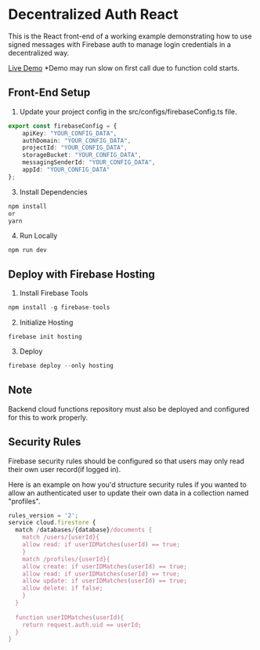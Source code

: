 # Decentralized Auth React

This is the React front-end of a working example demonstrating how to use signed messages with Firebase auth to manage login credentials in a decentralized way.

[Live Demo](https://decentralized-auth-1b3f3.web.app/{:target="_blank"})
*Demo may run slow on first call due to function cold starts.

## Front-End Setup

1. Update your project config in the src/configs/firebaseConfig.ts file.

```ts
export const firebaseConfig = {
    apiKey: "YOUR_CONFIG_DATA",
    authDomain: "YOUR_CONFIG_DATA",
    projectId: "YOUR_CONFIG_DATA",
    storageBucket: "YOUR_CONFIG_DATA",
    messagingSenderId: "YOUR_CONFIG_DATA",
    appId: "YOUR_CONFIG_DATA"
};
```

3. Install Dependencies

```ts
npm install
or 
yarn
```

4. Run Locally

```
npm run dev
```

## Deploy with Firebase Hosting

1. Install Firebase Tools

```ts
npm install -g firebase-tools
```

2. Initialize Hosting

```
firebase init hosting
```

3. Deploy

```ts
firebase deploy --only hosting
```

## Note
Backend cloud functions repository must also be deployed and configured for this to work properly.

## Security Rules

Firebase security rules should be configured so that users may only read their own user record(if logged in).

Here is an example on how you'd structure security rules if you wanted to allow an authenticated user to update their own data in a collection named "profiles".

```ts
rules_version = '2';
service cloud.firestore {
  match /databases/{database}/documents {
    match /users/{userId}{     
    allow read: if userIDMatches(userId) == true;
    }
    match /profiles/{userId}{     
    allow create: if userIDMatches(userId) == true;
    allow read: if userIDMatches(userId) == true;
    allow update: if userIDMatches(userId) == true;
    allow delete: if false;
    }   
  }    
      
  function userIDMatches(userId){
    return request.auth.uid == userId;
  }
}
```
